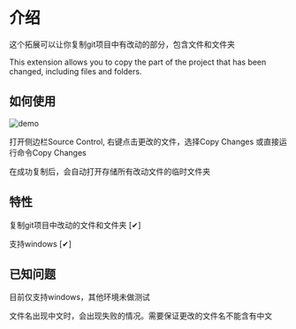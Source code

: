 # 介绍

这个拓展可以让你复制git项目中有改动的部分，包含文件和文件夹

This extension allows you to copy the part of the project that has been changed, including files and folders.


## 如何使用

![demo](https://jazzg62.github.io/cgcf-extension/demo.gif)

打开侧边栏Source Control, 右键点击更改的文件，选择Copy Changes
或直接运行命令Copy Changes

在成功复制后，会自动打开存储所有改动文件的临时文件夹


## 特性

复制git项目中改动的文件和文件夹 [✔]

支持windows [✔]


## 已知问题

目前仅支持windows，其他环境未做测试

文件名出现中文时，会出现失败的情况。需要保证更改的文件名不能含有中文
